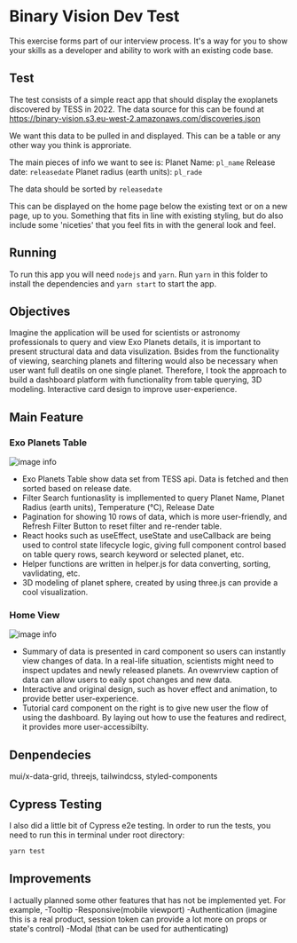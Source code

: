 # Binary Vision Dev Test

This exercise forms part of our interview process. It's a way for you to show
your skills as a developer and ability to work with an existing code base.

## Test
The test consists of a simple react app that should display the exoplanets
discovered by TESS in 2022.
The data source for this can be found at https://binary-vision.s3.eu-west-2.amazonaws.com/discoveries.json

We want this data to be pulled in and displayed.
This can be a table or any other way you think is approriate.

The main pieces of info we want to see is:
Planet Name: `pl_name`
Release date: `releasedate`
Planet radius (earth units): `pl_rade`

The data should be sorted by `releasedate`

This can be displayed on the home page below the existing text or on a new page,
up to you. Something that fits in line with existing styling, but do also include some 'niceties' that you feel fits in with the general look and feel.

## Running

To run this app you will need `nodejs` and `yarn`.
Run `yarn` in this folder to install the dependencies and `yarn start` to start the app.

## Objectives
Imagine the application will be used for scientists or astronomy professionals to query and view Exo Planets details, it is important to present structural data and data visulization. Bsides from the functionality of viewing, searching planets and filtering would also be necessary when user want full deatils on one single planet. Therefore, I took the approach to build a dashboard platform with functionality from table querying, 3D modeling. Interactive card design to improve user-experience.

## Main Feature

### Exo Planets Table
![image info](https://i.imgur.com/nX5Oh3u.png)
- Exo Planets Table show data set from TESS api. Data is fetched and then sorted based on release date.
- Filter Search funtionaslity is impllemented to query Planet Name, Planet Radius (earth units), Temperature (℃), Release Date
- Pagination for showing 10 rows of data, which is more user-friendly, and Refresh Filter Button to reset filter and re-render table.
- React hooks such as useEffect, useState and useCallback are being used to control state lifecycle logic, giving full component control based on table query rows, search keyword or selected planet, etc.
- Helper functions are written in helper.js for data converting, sorting, vavlidating, etc.
- 3D modeling of planet sphere, created by using three.js can provide a cool visualization.

### Home View
![image info](https://i.imgur.com/ivtf5xX.png)
- Summary of data is presented in card component so users can instantly view changes of data. In a real-life situation, scientists might need to inspect updates and newly released planets. An ovewrview caption of data can allow users to eaily spot changes and new data.
- Interactive and original design, such as hover effect and animation, to provide better user-experience.
- Tutorial card component on the right is to give new user the flow of using the dashboard. By laying out how to use the features and redirect, it provides more user-accessibilty.


## Denpendecies
mui/x-data-grid, threejs, tailwindcss, styled-components

## Cypress Testing
I also did a little bit of Cypress e2e testing. In order to run the tests, you need to run this in terminal under root directory:
```bash
yarn test
```

## Improvements
I actually planned some other features that has not be implemented yet. For example,
-Tooltip
-Responsive(mobile viewport)
-Authentication (imagine this is a real product, session token can provide a lot more on props or state's control)
-Modal (that can be used for authenticating)
